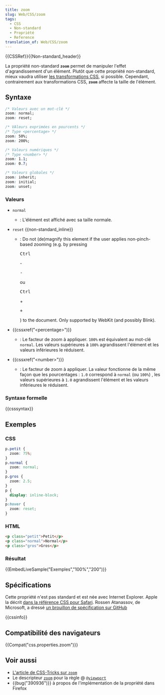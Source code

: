 ```yaml
---
title: zoom
slug: Web/CSS/zoom
tags:
  - CSS
  - Non-standard
  - Propriété
  - Reference
translation_of: Web/CSS/zoom
---
```

{{CSSRef}}{{Non-standard_header}}

La propriété non-standard **`zoom`** permet de manipuler l'effet d'agrandissement d'un élément. Plutôt que cette propriété non-standard, mieux vaudra utiliser [les transformations CSS](/fr/docs/Web/CSS/CSS_Transforms/Using_CSS_transforms), si possible. Cependant, contrairement aux transformations CSS, **`zoom`** affecte la taille de l'élément.

## Syntaxe

```css
/* Valeurs avec un mot-clé */
zoom: normal;
zoom: reset;

/* VAleurs exprimées en pourcents */
/* Type <percentage> */
zoom: 50%;
zoom: 200%;

/* Valeurs numériques */
/* Type <number> */
zoom: 1.1;
zoom: 0.7;

/* Valeurs globales */
zoom: inherit;
zoom: initial;
zoom: unset;
```

### Valeurs

- `normal`
  - : L'élément est affiché avec sa taille normale.
- `reset` {{non-standard_inline}}

  - : Do not (de)magnify this element if the user applies non-pinch-based zooming (e.g. by pressing

    <kbd>Ctrl</kbd>

    \-

    <kbd>-</kbd>

    ou

    <kbd>Ctrl</kbd>

    \+

    <kbd>+</kbd>

    ) to the document. Only supported by WebKit (and possibly Blink).

- {{cssxref("&lt;percentage&gt;")}}
  - : Le facteur de zoom à appliquer. `100%` est équivalent au mot-clé `normal`. Les valeurs supérieures à `100%` agrandissent l'élément et les valeurs inférieures le réduisent.
- {{cssxref("&lt;number&gt;")}}
  - : Le facteur de zoom à appliquer. La valeur fonctionne de la même façon que les pourcentages :  `1.0` correspond à `normal` (ou `100%`) , les valeurs supérieures à `1.0` agrandissent l'élément et les valeurs inférieures le réduisent.

### Syntaxe formelle

{{csssyntax}}

## Exemples

### CSS

```css
p.petit {
  zoom: 75%;
}
p.normal {
  zoom: normal;
}
p.gros {
  zoom: 2.5;
}
p {
  display: inline-block;
}
p:hover {
  zoom: reset;
}
```

### HTML

```html
<p class="petit">Petit</p>
<p class="normal">Normal</p>
<p class="gros">Gros</p>
```

### Résultat

{{EmbedLiveSample("Exemples","100%","200")}}

## Spécifications

Cette propriété n'est pas standard et est née avec Internet Explorer. Apple la décrit [dans la référence CSS pour Safari](https://developer.apple.com/library/safari/documentation/AppleApplications/Reference/SafariCSSRef/Articles/StandardCSSProperties.html#//apple_ref/doc/uid/TP30001266-SW15). Rossen Atanassov, de Microsoft, a dressé [un brouillon de spécification sur GitHub](https://cdn.rawgit.com/atanassov/css-zoom/master/Overview.html)

{{cssinfo}}

## Compatibilité des navigateurs

{{Compat("css.properties.zoom")}}

## Voir aussi

- [L'article de CSS-Tricks sur `zoom`](https://css-tricks.com/almanac/properties/z/zoom/)
- Le descripteur [`zoom`](/fr/docs/conflicting/Web/CSS/@viewport_e065ce90bde08c9679692adbe64f6518) pour la règle @ [`@viewport`](/fr/docs/Web/CSS/@viewport)
- {{bug("390936")}} à propos de l'implémentation de la propriété dans Firefox
